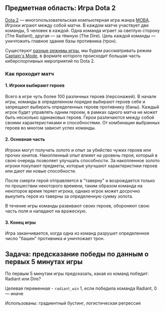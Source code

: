 ## Предметная область: Игра Dota 2

[Dota 2](https://ru.wikipedia.org/wiki/Dota_2) — многопользовательская компьютерная игра жанра [MOBA](https://ru.wikipedia.org/wiki/MOBA). Игроки играют между собой матчи. В каждом матче участвует две команды, 5 человек в каждой. Одна команда играет за светлую сторону (The Radiant), другая — за тёмную (The Dire). Цель каждой команды — уничтожить главное здание базы противника (трон).

Существуют [разные режимы игры](http://dota2.gamepedia.com/Game_modes/ru), мы будем рассматривать режим [Captain's Mode](http://dota2.gamepedia.com/Game_modes/ru#Captain.27s_Mode), в формате которого происходит большая часть киберспортивных мероприятий по Dota 2.

### Как проходит матч

#### 1. Игроки выбирают героев

Всего в игре чуть более 100 различных героев (персонажей). В начале игры, команды в определенном порядке выбирают героев себе и запрещают выбирать определенных героев противнику (баны). Каждый игрок будет управлять одним героем, в рамках одного матча не может быть несколько одинаковых героев.  Герои различаются между собой своими характеристиками и способностями. От комбинации выбранных героев во многом зависит успех команды.

#### 2. Основная часть

Игроки могут получать золото и опыт за убийство чужих героев или прочих юнитов. Накопленный опыт влияет на уровень героя, который в свою очередь позволяет улучшать способности. За накопленное золото игроки покупают предметы, которые улучшают характеристики героев или дают им новые способности.

После смерти герой отправляется в "таверну" и возрождается только по прошествии некоторого времени, таким образом команда на некоторое время теряет игрока, однако игрок может досрочно выкупить героя из таверны за определенную сумму золота.

В течение игры команды развивают своих героев, обороняют свою часть поля и нападают на вражескую.

#### 3. Конец игры

Игра заканчивается, когда одна из команд разрушет определенное число "башен" противника и уничтожает трон.

## Задача: предсказание победы по данным о первых 5 минутах игры

По первым 5 минутам игры предсказать, какая из команд победит: Radiant или Dire?


Целевая переменная - `radiant_win` 1, если победила команда Radiant, 0 — иначе

Использованы: градиентный бустинг, логистическая регрессия
